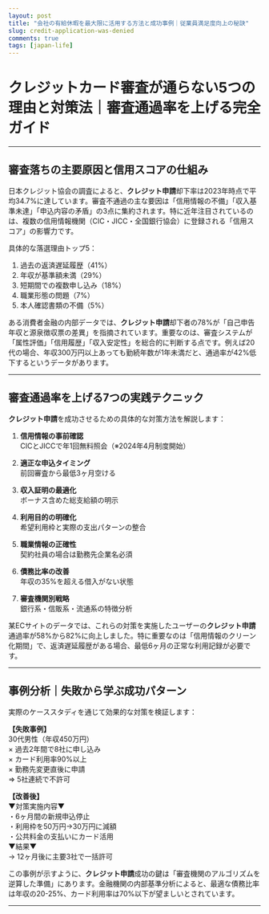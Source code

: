 ```yaml
---
layout: post
title: "会社の有給休暇を最大限に活用する方法と成功事例｜従業員満足度向上の秘訣"
slug: credit-application-was-denied
comments: true
tags: [japan-life]
---
```

# クレジットカード審査が通らない5つの理由と対策法｜審査通過率を上げる完全ガイド


---

<script async src="https://pagead2.googlesyndication.com/pagead/js/adsbygoogle.js?client=ca-pub-7886659064712565"
     crossorigin="anonymous"></script>
<!-- 광고2 -->
<ins class="adsbygoogle"
     style="display:block"
     data-ad-client="ca-pub-7886659064712565"
     data-ad-slot="1101493367"
     data-ad-format="auto"
     data-full-width-responsive="true"></ins>
<script>
     (adsbygoogle = window.adsbygoogle || []).push({});
</script>

## 審査落ちの主要原因と信用スコアの仕組み

日本クレジット協会の調査によると、**クレジット申請**却下率は2023年時点で平均34.7%に達しています。審査不通過の主な要因は「信用情報の不備」「収入基準未達」「申込内容の矛盾」の3点に集約されます。特に近年注目されているのは、複数の信用情報機関（CIC・JICC・全国銀行協会）に登録される「信用スコア」の影響力です。

具体的な落選理由トップ5：
1. 過去の返済遅延履歴（41%）
2. 年収が基準額未満（29%）
3. 短期間での複数申し込み（18%）
4. 職業形態の問題（7%）
5. 本人確認書類の不備（5%）

ある消費者金融の内部データでは、**クレジット申請**却下者の78%が「自己申告年収と源泉徴収票の差異」を指摘されています。重要なのは、審査システムが「属性評価」「信用履歴」「収入安定性」を総合的に判断する点です。例えば20代の場合、年収300万円以上あっても勤続年数が1年未満だと、通過率が42%低下するというデータがあります。

---

<script async src="https://pagead2.googlesyndication.com/pagead/js/adsbygoogle.js?client=ca-pub-7886659064712565"
     crossorigin="anonymous"></script>
<!-- 광고2 -->
<ins class="adsbygoogle"
     style="display:block"
     data-ad-client="ca-pub-7886659064712565"
     data-ad-slot="1101493367"
     data-ad-format="auto"
     data-full-width-responsive="true"></ins>
<script>
     (adsbygoogle = window.adsbygoogle || []).push({});
</script>

## 審査通過率を上げる7つの実践テクニック

**クレジット申請**を成功させるための具体的な対策方法を解説します：

1. **信用情報の事前確認**  
   CICとJICCで年1回無料照会（※2024年4月制度開始）

2. **適正な申込タイミング**  
   前回審査から最低3ヶ月空ける

3. **収入証明の最適化**  
   ボーナス含めた総支給額の明示

4. **利用目的の明確化**  
   希望利用枠と実際の支出パターンの整合

5. **職業情報の正確性**  
   契約社員の場合は勤務先企業名必須

6. **債務比率の改善**  
   年収の35%を超える借入がない状態

7. **審査機関別戦略**  
   銀行系・信販系・流通系の特徴分析

某ECサイトのデータでは、これらの対策を実施したユーザーの**クレジット申請**通過率が58%から82%に向上しました。特に重要なのは「信用情報のクリーン化期間」で、返済遅延履歴がある場合、最低6ヶ月の正常な利用記録が必要です。

<script async src="https://pagead2.googlesyndication.com/pagead/js/adsbygoogle.js?client=ca-pub-7886659064712565"
     crossorigin="anonymous"></script>
<!-- 광고2 -->
<ins class="adsbygoogle"
     style="display:block"
     data-ad-client="ca-pub-7886659064712565"
     data-ad-slot="1101493367"
     data-ad-format="auto"
     data-full-width-responsive="true"></ins>
<script>
     (adsbygoogle = window.adsbygoogle || []).push({});
</script>

---

## 事例分析｜失敗から学ぶ成功パターン


実際のケーススタディを通じて効果的な対策を検証します：

**【失敗事例】**  
30代男性（年収450万円）  
× 過去2年間で8社に申し込み  
× カード利用率90%以上  
× 勤務先変更直後に申請  
⇒ 5社連続で不許可

**【改善後】**  
▼対策実施内容▼  
・6ヶ月間の新規申込停止  
・利用枠を50万円→30万円に減額  
・公共料金の支払いにカード活用  
▼結果▼  
→ 12ヶ月後に主要3社で一括許可

この事例が示すように、**クレジット申請**成功の鍵は「審査機関のアルゴリズムを逆算した準備」にあります。金融機関の内部基準分析によると、最適な債務比率は年収の20-25%、カード利用率は70%以下が望ましいとされています。

---

<script async src="https://pagead2.googlesyndication.com/pagead/js/adsbygoogle.js?client=ca-pub-7886659064712565"
     crossorigin="anonymous"></script>
<!-- 광고2 -->
<ins class="adsbygoogle"
     style="display:block"
     data-ad-client="ca-pub-7886659064712565"
     data-ad-slot="1101493367"
     data-ad-format="auto"
     data-full-width-responsive="true"></ins>
<script>
     (adsbygoogle = window.adsbygoogle || []).push({});
</script>